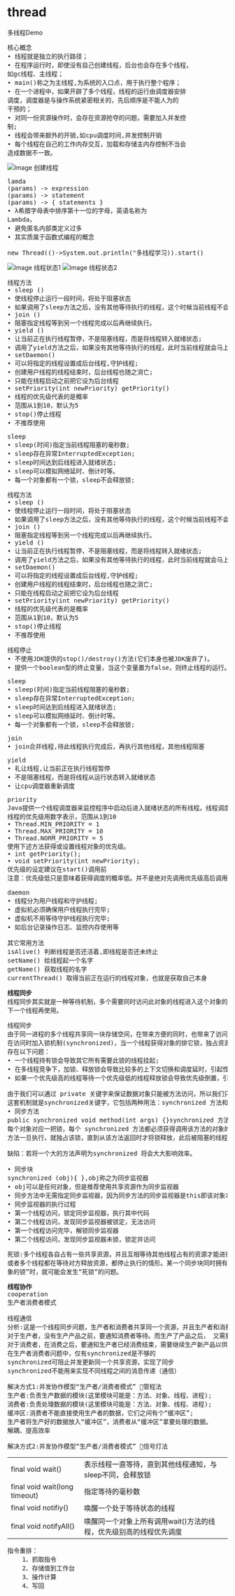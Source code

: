 # thread
多线程Demo

<pre>
核心概念
• 线程就是独立的执行路径；
• 在程序运行时，即使没有自己创建线程，后台也会存在多个线程，
如gc线程、主线程；
• main()称之为主线程,为系统的入口点，用于执行整个程序；
• 在一个进程中，如果开辟了多个线程，线程的运行由调度器安排
调度，调度器是与操作系统紧密相关的，先后顺序是不能人为的
干预的；
• 对同一份资源操作时，会存在资源抢夺的问题，需要加入并发控
制;
• 线程会带来额外的开销,如cpu调度时间,并发控制开销
• 每个线程在自己的工作内存交互，加载和存储主内存控制不当会
造成数据不一致。
</pre>

![Image 创建线程](https://raw.githubusercontent.com/li671207/thread/master/images/20190609151009.png)

<pre>
lamda
(params) -> expression
(params) -> statement
(params) -> { statements }
• λ希腊字母表中排序第十一位的字母，英语名称为
Lambda，
• 避免匿名内部类定义过多
• 其实质属于函数式编程的概念

new Thread(()->System.out.println("多线程学习)).start()
</pre>

![Image 线程状态1](https://raw.githubusercontent.com/li671207/thread/master/images/20190609160547.png)
![Image 线程状态2](https://raw.githubusercontent.com/li671207/thread/master/images/20190609155749.png)

<pre>
线程方法
• sleep () 
• 使线程停止运行一段时间，将处于阻塞状态
• 如果调用了sleep方法之后，没有其他等待执行的线程，这个时候当前线程不会马上恢复执行！
• join () 
• 阻塞指定线程等到另一个线程完成以后再继续执行。
• yield () 
• 让当前正在执行线程暂停，不是阻塞线程，而是将线程转入就绪状态;
• 调用了yield方法之后，如果没有其他等待执行的线程，此时当前线程就会马上恢复执行！
• setDaemon() 
• 可以将指定的线程设置成后台线程,守护线程;
• 创建用户线程的线程结束时，后台线程也随之消亡;
• 只能在线程启动之前把它设为后台线程
• setPriority(int newPriority) getPriority()
• 线程的优先级代表的是概率
• 范围从1到10，默认为5
• stop()停止线程
• 不推荐使用
</pre>

<pre>
sleep
• sleep(时间)指定当前线程阻塞的毫秒数;
• sleep存在异常InterruptedException;
• sleep时间达到后线程进入就绪状态;
• sleep可以模拟网络延时、倒计时等。
• 每一个对象都有一个锁，sleep不会释放锁;
</pre>

<pre>
线程方法
• sleep () 
• 使线程停止运行一段时间，将处于阻塞状态
• 如果调用了sleep方法之后，没有其他等待执行的线程，这个时候当前线程不会马上恢复执行！
• join () 
• 阻塞指定线程等到另一个线程完成以后再继续执行。
• yield () 
• 让当前正在执行线程暂停，不是阻塞线程，而是将线程转入就绪状态;
• 调用了yield方法之后，如果没有其他等待执行的线程，此时当前线程就会马上恢复执行！
• setDaemon() 
• 可以将指定的线程设置成后台线程,守护线程;
• 创建用户线程的线程结束时，后台线程也随之消亡;
• 只能在线程启动之前把它设为后台线程
• setPriority(int newPriority) getPriority()
• 线程的优先级代表的是概率
• 范围从1到10，默认为5
• stop()停止线程
• 不推荐使用
</pre>
<pre>
线程停止
• 不使用JDK提供的stop()/destroy()方法(它们本身也被JDK废弃了)。
• 提供一个boolean型的终止变量，当这个变量置为false，则终止线程的运行。
</pre>
<pre>
sleep
• sleep(时间)指定当前线程阻塞的毫秒数;
• sleep存在异常InterruptedException;
• sleep时间达到后线程进入就绪状态;
• sleep可以模拟网络延时、倒计时等。
• 每一个对象都有一个锁，sleep不会释放锁;
</pre>
<pre>
join
• join合并线程,待此线程执行完成后，再执行其他线程，其他线程阻塞
</pre>
<pre>
yield
• 礼让线程,让当前正在执行线程暂停
• 不是阻塞线程，而是将线程从运行状态转入就绪状态
• 让cpu调度器重新调度
</pre>
<pre>
priority
Java提供一个线程调度器来监控程序中启动后进入就绪状态的所有线程。线程调度器按照线程的优先级决定应调度哪个线程来执行。
线程的优先级用数字表示，范围从1到10
• Thread.MIN_PRIORITY = 1
• Thread.MAX_PRIORITY = 10
• Thread.NORM_PRIORITY = 5
使用下述方法获得或设置线程对象的优先级。
• int getPriority();
• void setPriority(int newPriority);
优先级的设定建议在start()调用前
注意：优先级低只是意味着获得调度的概率低。并不是绝对先调用优先级高后调用优先级低的线程。

daemon
• 线程分为用户线程和守护线程;
• 虚拟机必须确保用户线程执行完毕;
• 虚拟机不用等待守护线程执行完毕;
• 如后台记录操作日志、监控内存使用等

其它常用方法
isAlive() 判断线程是否还活着,即线程是否还未终止
setName() 给线程起一个名字
getName() 获取线程的名字
currentThread() 取得当前正在运行的线程对象，也就是获取自己本身
</pre>

<pre>
<b>线程同步</b>
线程同步其实就是一种等待机制，多个需要同时访问此对象的线程进入这个对象的等待池形成队列，等待前面的线程使用完毕后，
下一个线程再使用。
</pre>
<pre>
线程同步
由于同一进程的多个线程共享同一块存储空间，在带来方便的同时，也带来了访问冲突的问题。为了保证数据在方法中被访问时的正确性，
在访问时加入锁机制(synchronized)，当一个线程获得对象的排它锁，独占资源，其他线程必须等待，使用后释放锁即可。
存在以下问题：
• 一个线程持有锁会导致其它所有需要此锁的线程挂起;
• 在多线程竞争下，加锁、释放锁会导致比较多的上下文切换和调度延时，引起性能问题;
• 如果一个优先级高的线程等待一个优先级低的线程释放锁会导致优先级倒置，引起性能问题。

由于我们可以通过 private 关键字来保证数据对象只能被方法访问，所以我们只需针对方法提出一套机制，
这套机制就是synchronized关键字，它包括两种用法：synchronized 方法和 synchronized 块。
• 同步方法
public synchronized void method(int args) {}synchronized 方法控制对“成员变量|类变量”对象的访问：
每个对象对应一把锁，每个 synchronized 方法都必须获得调用该方法的对象的锁方能执行，否则所属线程阻塞，
方法一旦执行，就独占该锁，直到从该方法返回时才将锁释放，此后被阻塞的线程方能获得该锁，重新进入可执行状态。

缺陷：若将一个大的方法声明为synchronized 将会大大影响效率。

• 同步块
synchronized (obj){ },obj称之为同步监视器
• obj可以是任何对象，但是推荐使用共享资源作为同步监视器
• 同步方法中无需指定同步监视器，因为同步方法的同步监视器是this即该对象本身，或class即类的模子
• 同步监视器的执行过程
• 第一个线程访问，锁定同步监视器，执行其中代码
• 第二个线程访问，发现同步监视器被锁定，无法访问
• 第一个线程访问完毕，解锁同步监视器
• 第二个线程访问，发现同步监视器未锁，锁定并访问
</pre>
<pre>
死锁:多个线程各自占有一些共享资源，并且互相等待其他线程占有的资源才能进行，而导致两个
或者多个线程都在等待对方释放资源，都停止执行的情形。某一个同步块同时拥有“两个以上对
象的锁”时，就可能会发生“死锁”的问题。
</pre>

<pre>
<b>线程协作</b>
cooperation
生产者消费者模式

线程通信
分析:这是一个线程同步问题，生产者和消费者共享同一个资源，并且生产者和消费者之间相互依赖，互为条件
对于生产者，没有生产产品之前，要通知消费者等待。而生产了产品之后， 又需要马上通知消费者消费
对于消费者，在消费之后，要通知生产者已经消费结束，需要继续生产新产品以供消费
在生产者消费者问题中，仅有synchronized是不够的
synchronized可阻止并发更新同一个共享资源，实现了同步
synchronized不能用来实现不同线程之间的消息传递（通信）

解决方式1:并发协作模型“生产者/消费者模式” 管程法
生产者:负责生产数据的模块(这里模块可能是：方法、对象、线程、进程);
消费者:负责处理数据的模块(这里模块可能是：方法、对象、线程、进程);
缓冲区:消费者不能直接使用生产者的数据，它们之间有个“缓冲区”;
生产者将生产好的数据放入“缓冲区”，消费者从“缓冲区”拿要处理的数据。
解耦、提高效率

解决方式2:并发协作模型“生产者/消费者模式” 信号灯法
</pre>


<table>
<tr>
<td>final void wait()</td>
<td>表示线程一直等待，直到其他线程通知，与sleep不同，会释放锁</td>
</tr>
<tr>
<td>final void wait(long timeout)</td>
<td>指定等待的毫秒数</td>
</tr>
<tr>
<td>final void notifiy()</td>
<td>唤醒一个处于等待状态的线程</td>
</tr>
<tr>
<td>final void notifyAll()</td>
<td>唤醒同一个对象上所有调用wait()方法的线 程，优先级别高的线程优先调度</td>
</tr>
</table>
<pre>
指令重排：
	1、抓取指令
	2、存储值到工作台
	3、操作计算
	4、写回
	
</pre>